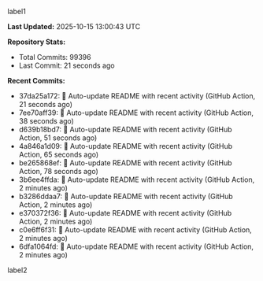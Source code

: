 
label1 
<!-- ACTIVITY_START -->
**Last Updated:** 2025-10-15 13:00:43 UTC

**Repository Stats:**
- Total Commits: 99396
- Last Commit: 21 seconds ago

**Recent Commits:**
- 37da25a172: 🤖 Auto-update README with recent activity (GitHub Action, 21 seconds ago)
- 7ee70aff39: 🤖 Auto-update README with recent activity (GitHub Action, 38 seconds ago)
- d639b18bd7: 🤖 Auto-update README with recent activity (GitHub Action, 51 seconds ago)
- 4a846a1d09: 🤖 Auto-update README with recent activity (GitHub Action, 65 seconds ago)
- be265868ef: 🤖 Auto-update README with recent activity (GitHub Action, 78 seconds ago)
- 3b6ee4ffda: 🤖 Auto-update README with recent activity (GitHub Action, 2 minutes ago)
- b3286ddaa7: 🤖 Auto-update README with recent activity (GitHub Action, 2 minutes ago)
- e370372f36: 🤖 Auto-update README with recent activity (GitHub Action, 2 minutes ago)
- c0e6ff6f31: 🤖 Auto-update README with recent activity (GitHub Action, 2 minutes ago)
- 6dfa1064fd: 🤖 Auto-update README with recent activity (GitHub Action, 2 minutes ago)
<!-- ACTIVITY_END -->

label2
